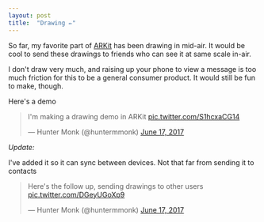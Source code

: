 ```yaml
---
layout: post
title:  "Drawing ✏️"
---
```


So far, my favorite part of [ARKit](https://developer.apple.com/arkit/) has been drawing in mid-air. It would be cool to send these drawings to friends who can see it at same scale in-air.

I don't draw very much, and raising up your phone to view a message is too much friction for this to be a general consumer product. It would still be fun to make, though.

Here's a demo

<blockquote class="twitter-video" data-lang="en"><p lang="en" dir="ltr">I&#39;m making a drawing demo in ARKit <a href="https://t.co/S1hcxaCG14">pic.twitter.com/S1hcxaCG14</a></p>&mdash; Hunter Monk (@huntermmonk) <a href="https://twitter.com/huntermmonk/status/876090349172785152">June 17, 2017</a></blockquote> <script async src="//platform.twitter.com/widgets.js" charset="utf-8"></script>

_Update:_

I've added it so it can sync between devices. Not that far from sending it to contacts

<blockquote class="twitter-video" data-lang="en"><p lang="en" dir="ltr">Here&#39;s the follow up, sending drawings to other users <a href="https://t.co/DGeyUGoXp9">pic.twitter.com/DGeyUGoXp9</a></p>&mdash; Hunter Monk (@huntermmonk) <a href="https://twitter.com/huntermmonk/status/876180872789098497">June 17, 2017</a></blockquote> <script async src="//platform.twitter.com/widgets.js" charset="utf-8"></script>


